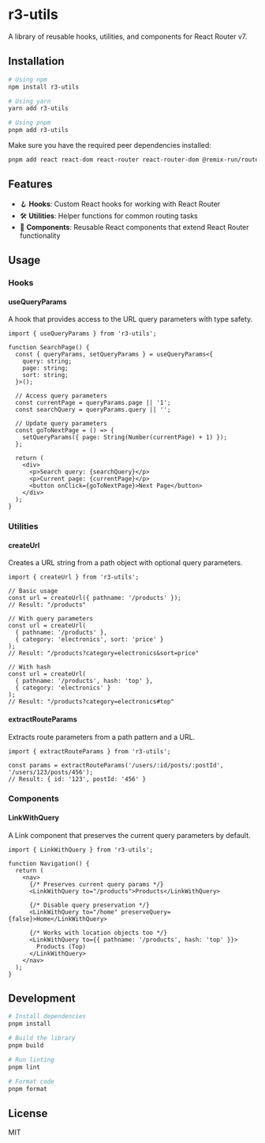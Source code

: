 # r3-utils

A library of reusable hooks, utilities, and components for React Router v7.

## Installation

```bash
# Using npm
npm install r3-utils

# Using yarn
yarn add r3-utils

# Using pnpm
pnpm add r3-utils
```

Make sure you have the required peer dependencies installed:

```bash
pnpm add react react-dom react-router react-router-dom @remix-run/router
```

## Features

- 🪝 **Hooks**: Custom React hooks for working with React Router
- 🛠️ **Utilities**: Helper functions for common routing tasks
- 🧩 **Components**: Reusable React components that extend React Router functionality

## Usage

### Hooks

#### useQueryParams

A hook that provides access to the URL query parameters with type safety.

```tsx
import { useQueryParams } from 'r3-utils';

function SearchPage() {
  const { queryParams, setQueryParams } = useQueryParams<{ 
    query: string;
    page: string;
    sort: string;
  }>();
  
  // Access query parameters
  const currentPage = queryParams.page || '1';
  const searchQuery = queryParams.query || '';
  
  // Update query parameters
  const goToNextPage = () => {
    setQueryParams({ page: String(Number(currentPage) + 1) });
  };
  
  return (
    <div>
      <p>Search query: {searchQuery}</p>
      <p>Current page: {currentPage}</p>
      <button onClick={goToNextPage}>Next Page</button>
    </div>
  );
}
```

### Utilities

#### createUrl

Creates a URL string from a path object with optional query parameters.

```tsx
import { createUrl } from 'r3-utils';

// Basic usage
const url = createUrl({ pathname: '/products' });
// Result: "/products"

// With query parameters
const url = createUrl(
  { pathname: '/products' }, 
  { category: 'electronics', sort: 'price' }
);
// Result: "/products?category=electronics&sort=price"

// With hash
const url = createUrl(
  { pathname: '/products', hash: 'top' }, 
  { category: 'electronics' }
);
// Result: "/products?category=electronics#top"
```

#### extractRouteParams

Extracts route parameters from a path pattern and a URL.

```tsx
import { extractRouteParams } from 'r3-utils';

const params = extractRouteParams('/users/:id/posts/:postId', '/users/123/posts/456');
// Result: { id: '123', postId: '456' }
```

### Components

#### LinkWithQuery

A Link component that preserves the current query parameters by default.

```tsx
import { LinkWithQuery } from 'r3-utils';

function Navigation() {
  return (
    <nav>
      {/* Preserves current query params */}
      <LinkWithQuery to="/products">Products</LinkWithQuery>
      
      {/* Disable query preservation */}
      <LinkWithQuery to="/home" preserveQuery={false}>Home</LinkWithQuery>
      
      {/* Works with location objects too */}
      <LinkWithQuery to={{ pathname: '/products', hash: 'top' }}>
        Products (Top)
      </LinkWithQuery>
    </nav>
  );
}
```

## Development

```bash
# Install dependencies
pnpm install

# Build the library
pnpm build

# Run linting
pnpm lint

# Format code
pnpm format
```

## License

MIT
